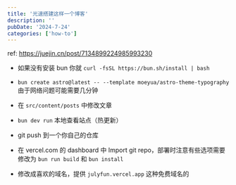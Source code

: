 ```yaml
---
title: '光速搭建这样一个博客'
description: ''
pubDate: '2024-7-24'
categories: ['how-to']
---
```


ref: https://juejin.cn/post/7134899224985993230

- 如果没有安装 bun 你就 `curl -fsSL https://bun.sh/install | bash`

- `bun create astro@latest -- --template moeyua/astro-theme-typography` 由于网络问题可能需要几分钟
- 在 `src/content/posts` 中修改文章
- `bun dev run` 本地查看站点（热更新）
- git push 到一个你自己的仓库
- 在 vercel.com 的 dashboard 中 Import git repo，部署时注意有些选项需要修改为 `bun run build` 和 `bun install`
- 修改成喜欢的域名，提供 `julyfun.vercel.app` 这种免费域名的

